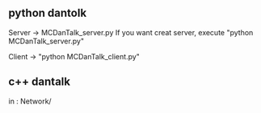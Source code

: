 
## python dantolk
Server -> MCDanTalk_server.py
If you want creat server, execute "python MCDanTalk_server.py"

Client ->
"python MCDanTalk_client.py"

## c++ dantalk
in : Network/
